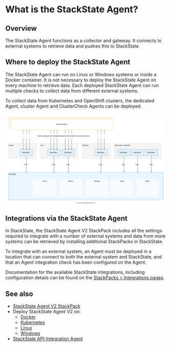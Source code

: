 # What is the StackState Agent?

## Overview

The StackState Agent functions as a collector and gateway. It connects to external systems to retrieve data and pushes this to StackState.

## Where to deploy the StackState Agent

The StackState Agent can run on Linux or Windows systems or inside a Docker container. It is not necessary to deploy the StackState Agent on every machine to retrieve data. Each deployed StackState Agent can run multiple checks to collect data from different external systems.

To collect data from Kubernetes and OpenShift clusters, the dedicated Agent, cluster Agent and ClusterCheck Agents can be deployed.

![StackState Agent](/.gitbook/assets/stackstate-agent.svg)

## Integrations via the StackState Agent

In StackState, the StackState Agent V2 StackPack includes all the settings required to integrate with a number of external systems and data from more systems can be retrieved by installing additional StackPacks in StackState. 

To integrate with an external system, an Agent must be deployed in a location that can connect to both the external system and StackState, and that an Agent integration check has been configured on the Agent. 

Documentation for the available StackState integrations, including configuration details can be found on the [StackPacks > Integrations pages](/stackpacks/integrations/).


## See also

* [StackState Agent V2 StackPack](/stackpacks/integrations/agent.md)
* Deploy StackState Agent V2 on:
    - [Docker](/setup/agent/docker.md)
    - [Kubernetes](/setup/agent/kubernetes.md)
    - [Linux](/setup/agent/linux.md)
    - [Windows](/setup/agent/windows.md)
* [StackState API-Integration Agent](/stackpacks/integrations/api-integration.md)  